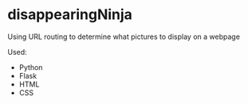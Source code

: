 # disappearingNinja
Using URL routing to determine what pictures to display on a webpage

Used:
- Python
- Flask
- HTML
- CSS
